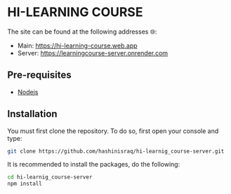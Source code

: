 # HI-LEARNING COURSE

The site can be found at the following addresses 🌐:

- Main: <https://hi-learning-course.web.app>
- Server: <https://learningcourse-server.onrender.com>

## Pre-requisites

- [Nodejs](https://nodejs.org/en/download/)

## Installation

You must first clone the repository. To do so, first open your console and type:

```bash
git clone https://github.com/hashinisraq/hi-learnig_course-server.git
```

It is recommended to install the packages, do the following:

```bash
cd hi-learnig_course-server
npm install
```
